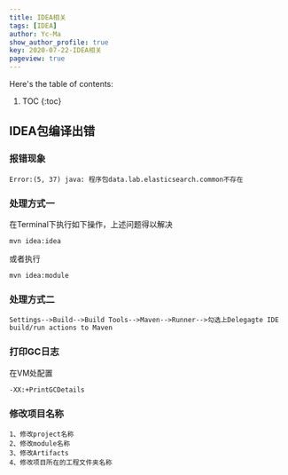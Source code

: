 ```yaml
---
title: IDEA相关
tags: [IDEA]
author: Yc-Ma
show_author_profile: true
key: 2020-07-22-IDEA相关
pageview: true
---
```


Here's the table of contents:
1. TOC
{:toc}

## IDEA包编译出错

### 报错现象
```
Error:(5, 37) java: 程序包data.lab.elasticsearch.common不存在
```

### 处理方式一
在Terminal下执行如下操作，上述问题得以解决
```
mvn idea:idea
```
或者执行
```
mvn idea:module
```
### 处理方式二
```
Settings-->Build-->Build Tools-->Maven-->Runner-->勾选上Delegagte IDE build/run actions to Maven
```

### 打印GC日志
在VM处配置
```
-XX:+PrintGCDetails
```

### 修改项目名称
```
1、修改project名称
2、修改module名称
3、修改Artifacts
4、修改项目所在的工程文件夹名称
```


